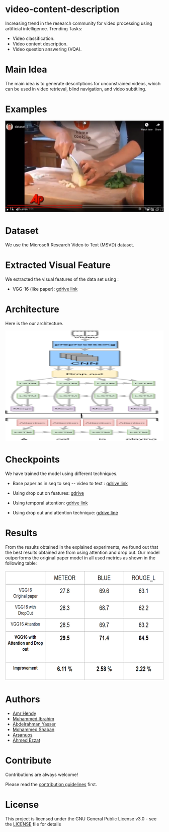 # video-content-description

Increasing trend in the research community for video processing using artificial intelligence.
Trending Tasks:
- Video classification.
- Video content description.
- Video question answering (VQA).

# Main Idea

The main idea is to generate descritptions for unconstrained videos, which can be used in video retrieval, blind navigation, and video subtitling.

# Examples

[![Watch the video](Images/sample_video.png)](https://youtu.be/ZEtD5O7b9wA)

# Dataset

We use the Microsoft Research Video to Text (MSVD) dataset.

# Extracted Visual Feature
We extracted the visual features of the data set using :

* VGG-16 (like paper): [gdrive link](https://drive.google.com/drive/folders/1su2TCemk04fVmWslx00o-GsuJCBg91YT?usp=sharing)

# Architecture

Here is the our architecture.

<p align="center">
  <img width="650" height="350" src="Images/arch.PNG">
</p>


# Checkpoints

We have trained the model using different techniques.

* Base paper as in seq to seq -- video to text : [gdrive link](https://drive.google.com/drive/folders/1KmBpGfgnm4-zsZbceZQG3R2gMkSMgtb7?usp=sharing)

* Using drop out on features: [gdrive](https://drive.google.com/drive/folders/1Aphqz8JH7WOGS-BU7xqMJ_4baTFiOtzM?usp=sharing)

* Using temporal attention: [gdrive link](https://drive.google.com/drive/folders/1kf1W24PsL636iWZT6kNPoFNqqtGccgvu?usp=sharing)

* Using drop out and attention technique: [gdrive line](https://drive.google.com/drive/folders/1dBczB0wqYeLumdRStyDfUOxK-o-sQ0h1?usp=sharing)

# Results

From the results obtained in the explained experiments,  we found out that the best results obtained are from using attention and drop out. Our model outperforms the original paper model in all used metrics as shown in the following table:

<p align="center">
  <img width="650" height="350" src="Images/results.PNG">
</p>

# Authors

* [Amr Hendy](https://github.com/AmrHendy)
* [Muhammed Ibrahim](https://github.com/MuhammedKhamis)
* [Abdelrahman Yasser](https://github.com/Abdelrhman-Yasser)
* [Mohammed Shaban](https://github.com/mohamed-shaapan)
* [Arsanuos](https://github.com/Arsanuos)
* [Ahmed Ezzat](https://github.com/AhmedMaghawry) 

# Contribute

Contributions are always welcome!

Please read the [contribution guidelines](contributing.md) first.


# License

This project is licensed under the GNU General Public License v3.0 - see the [LICENSE](LICENSE) file for details
